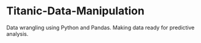 # Titanic-Data-Manipulation
Data wrangling using Python and Pandas.
Making data ready for predictive analysis.
